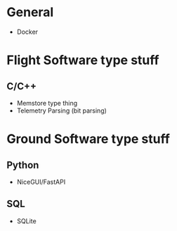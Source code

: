 # General
* Docker


# Flight Software type stuff
## C/C++
* Memstore type thing
* Telemetry Parsing (bit parsing)
    

# Ground Software type stuff
## Python
* NiceGUI/FastAPI

## SQL
* SQLite
